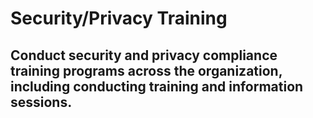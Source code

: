 # Security/Privacy Training

## Conduct security and privacy compliance training programs across the organization, including conducting training and information sessions.



